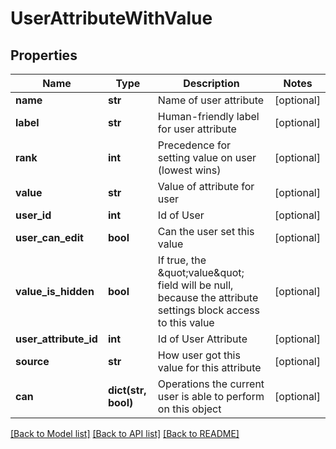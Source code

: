 # UserAttributeWithValue

## Properties
Name | Type | Description | Notes
------------ | ------------- | ------------- | -------------
**name** | **str** | Name of user attribute | [optional] 
**label** | **str** | Human-friendly label for user attribute | [optional] 
**rank** | **int** | Precedence for setting value on user (lowest wins) | [optional] 
**value** | **str** | Value of attribute for user | [optional] 
**user_id** | **int** | Id of User | [optional] 
**user_can_edit** | **bool** | Can the user set this value | [optional] 
**value_is_hidden** | **bool** | If true, the \&quot;value\&quot; field will be null, because the attribute settings block access to this value | [optional] 
**user_attribute_id** | **int** | Id of User Attribute | [optional] 
**source** | **str** | How user got this value for this attribute | [optional] 
**can** | **dict(str, bool)** | Operations the current user is able to perform on this object | [optional] 

[[Back to Model list]](../README.md#documentation-for-models) [[Back to API list]](../README.md#documentation-for-api-endpoints) [[Back to README]](../README.md)


